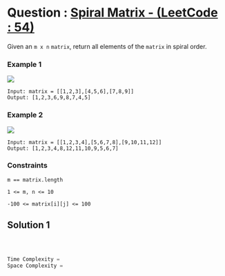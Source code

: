 # Question : [Spiral Matrix - (LeetCode : 54)](https://leetcode.com/problems/spiral-matrix/description/)

Given an `m x n` `matrix`, return all elements of the `matrix` in spiral order.

### Example 1

![](https://assets.leetcode.com/uploads/2020/11/13/spiral1.jpg)

```plaintext
Input: matrix = [[1,2,3],[4,5,6],[7,8,9]]
Output: [1,2,3,6,9,8,7,4,5]
```

### Example 2

![](https://assets.leetcode.com/uploads/2020/11/13/spiral.jpg)

```plaintext
Input: matrix = [[1,2,3,4],[5,6,7,8],[9,10,11,12]]
Output: [1,2,3,4,8,12,11,10,9,5,6,7]
```

### Constraints

`m == matrix.length`

`1 <= m, n <= 10`

`-100 <= matrix[i][j] <= 100`

## Solution 1

```Cpp



Time Complexity =
Space Complexity =
```

